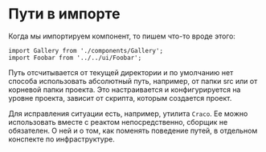 # Пути в импорте

Когда мы импортируем компонент, то пишем что-то вроде этого:

```react
import Gallery from './components/Gallery';
import Foobar from '../../ui/Foobar';
```

Путь отсчитывается от текущей директории и по умолчанию нет способа использовать абсолютный путь, например, от папки src или от корневой папки проекта. Это настраивается и конфигурируется на уровне проекта, зависит от скрипта, которым создается проект.

Для исправления ситуации есть, например, утилита `Craco`. Ее можно использовать вместе с реактом непосредственно, сборщик не обязателен. О ней и о том, как поменять поведение путей, в отдельном конспекте по инфраструктуре.
